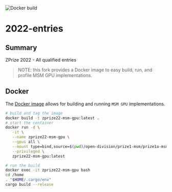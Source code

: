 ![Docker build](https://github.com/MAYA-ZK/2022-entries/actions/workflows/build-docker.yaml/badge.svg)

# 2022-entries

## Summary

ZPrize 2022 - All qualified entries

> NOTE: this fork provides a Docker image to easy build, run, and profile MSM GPU implementations.

## Docker

The [Docker image](./Dockerfile) allows for building and running `MSM GPU` implementations.

```bash
# build and tag the image
docker build -t zprize22-msm-gpu:latest .
# start the container
docker run -d \
   -it \
   --name zprize22-msm-gpu \
   --gpus all \
   --mount type=bind,source=$(pwd)/open-division/prize1-msm/prize1a-msm-gpu/combined-top-solutions,target=/home \
   --privileged \
   zprize22-msm-gpu:latest

# run the build
docker exec -it zprize22-msm-gpu bash
cd /home
. "$HOME/.cargo/env"
cargo build --release
```